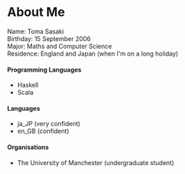 # About Me
Name: Toma Sasaki<br>
Birthday: 15 September 2006<br>
Major: Maths and Computer Science<br>
Residence: England and Japan (when I'm on a long holiday)<br>

#### Programming Languages
- Haskell
- Scala

#### Languages
- ja_JP (very confident)
- en_GB (confident)

#### Organisations
- The University of Manchester (undergraduate student)
